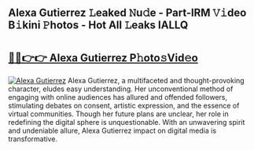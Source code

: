 ## Alexa Gutierrez 𝙻eaked 𝙽u𝚍e - Part-lRM 𝚅𝚒deo B𝚒kini 𝙿hotos - Hot All 𝙻eaks IALLQ

# <h2><a href="http://ld3sny.urlbe.top/?page=Alexa+Gutierrez">🔗🔗👉👉 Alexa Gutierrez P𝚑oto𝚜Vid𝚎o</a></h2>

[![Alexa Gutierrez](https://i.imgur.com/eBuTRDB.gif)](http://ld3sny.urlbe.top/?page=Alexa+Gutierrez)
Alexa Gutierrez, a multifaceted and thought-provoking character, eludes easy understanding. Her unconventional method of engaging with online audiences has allured and offended followers, stimulating debates on consent, artistic expression, and the essence of virtual communities. Though her future plans are unclear, her role in redefining the digital sphere is unquestionable. With an unwavering spirit and undeniable allure, Alexa Gutierrez impact on digital media is transformative.
